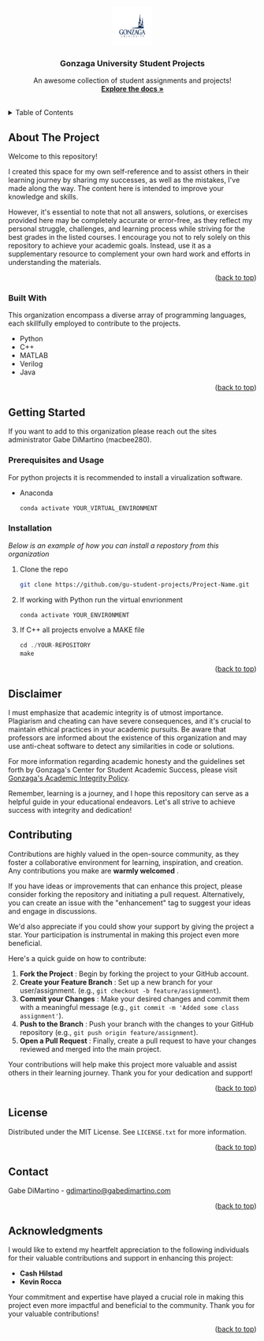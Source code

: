 <div id="top"></div>
<!--
*** Thanks for checking out the Best-README-Template. If you have a suggestion
*** that would make this better, please fork the repo and create a pull request
*** or simply open an issue with the tag "enhancement".
*** Don't forget to give the project a star!
*** Thanks again! Now go create something AMAZING! :D
-->

<!-- PROJECT SHIELDS -->

<!--
*** I'm using markdown "reference style" links for readability.
*** Reference links are enclosed in brackets [ ] instead of parentheses ( ).
*** See the bottom of this document for the declaration of the reference variables
*** for contributors-url, forks-url, etc. This is an optional, concise syntax you may use.
*** https://www.markdownguide.org/basic-syntax/#reference-style-links
-->

<!-- PROJECT LOGO -->

<br />
<div align="center">
  <a href="https://github.com/GU-Student-Projects"">
    <img src="https://github.com/GU-Student-Projects/.github/blob/master/profile/images/gonzaga.png" alt="Logo" width="80" height="80">
  </a>

<h3 align="center">Gonzaga University Student Projects</h3>

<p align="center">
    An awesome collection of student assignments and projects!
    <br />
    <a href="https://github.com/GU-Student-Projects"><strong>Explore the docs »</strong></a>
    <br />
    <br />
  </p>
</div>

<!-- TABLE OF CONTENTS -->

<details>
  <summary>Table of Contents</summary>
  <ol>
    <li>
      <a href="#about-the-project">About The Project</a>
      <ul>
        <li><a href="#built-with">Built With</a></li>
      </ul>
    </li>
    <li>
      <a href="#getting-started">Getting Started</a>
      <ul>
        <li><a href="#prerequisites">Prerequisites</a></li>
        <li><a href="#installation">Installation</a></li>
      </ul>
    </li>
    <li><a href="#contributing">Contributing</a></li>
    <li><a href="#license">License</a></li>
    <li><a href="#contact">Contact</a></li>
    <li><a href="#acknowledgments">Acknowledgments</a></li>
  </ol>
</details>

<!-- ABOUT THE PROJECT -->

## About The Project

Welcome to this repository!

I created this space for my own self-reference and to assist others in their learning journey by sharing my successes, as well as the mistakes, I've made along the way. The content here is intended to improve your knowledge and skills.

However, it's essential to note that not all answers, solutions, or exercises provided here may be completely accurate or error-free, as they reflect my personal struggle, challenges, and learning process while striving for the best grades in the listed courses. I encourage you not to rely solely on this repository to achieve your academic goals. Instead, use it as a supplementary resource to complement your own hard work and efforts in understanding the materials.

<p align="right">(<a href="#top">back to top</a>)</p>

### Built With

This organization encompass a diverse array of programming languages, each skillfully employed to contribute to the projects.

* Python
* C++
* MATLAB
* Verilog
* Java

<p align="right">(<a href="#top">back to top</a>)</p>

<!-- GETTING STARTED -->

## Getting Started

If you want to add to this organization please reach out the sites administrator Gabe DiMartino (macbee280).

### Prerequisites  and Usage

For python projects it is recommended to install a virualization software.

* Anaconda
  ```sh
  conda activate YOUR_VIRTUAL_ENVIRONMENT
  ```

### Installation

_Below is an example of how you can install a repostory from this organization_

1. Clone the repo
   ```sh
   git clone https://github.com/gu-student-projects/Project-Name.git
   ```
2. If working with Python run the virtual envrionment
   ```sh
   conda activate YOUR_ENVIRONMENT
   ```
3. If C++ all projects envolve a MAKE file
   ```js
   cd ./YOUR-REPOSITORY
   make
   ```

<p align="right">(<a href="#top">back to top</a>)</p>

## Disclaimer

I must emphasize that academic integrity is of utmost importance. Plagiarism and cheating can have severe consequences, and it's crucial to maintain ethical practices in your academic pursuits. Be aware that professors are informed about the existence of this organization and may use anti-cheat software to detect any similarities in code or solutions.

For more information regarding academic honesty and the guidelines set forth by Gonzaga's Center for Student Academic Success, please visit [Gonzaga&#39;s Academic Integrity Policy](https://gonzaga.azureedge.net/-/media/Website/Documents/Academics/Center-for-Student-Academic-Success/Academic-Integrity/Academic-Integrity-Policy-071822.ashx?rev=9f12e6775a184b9dadad248546f0e947).

Remember, learning is a journey, and I hope this repository can serve as a helpful guide in your educational endeavors. Let's all strive to achieve success with integrity and dedication!

## Contributing

Contributions are highly valued in the open-source community, as they foster a collaborative environment for learning, inspiration, and creation. Any contributions you make are  **warmly welcomed** .

If you have ideas or improvements that can enhance this project, please consider forking the repository and initiating a pull request. Alternatively, you can create an issue with the "enhancement" tag to suggest your ideas and engage in discussions.

We'd also appreciate if you could show your support by giving the project a star. Your participation is instrumental in making this project even more beneficial.

Here's a quick guide on how to contribute:

1. **Fork the Project** : Begin by forking the project to your GitHub account.
2. **Create your Feature Branch** : Set up a new branch for your user/assignment. (e.g., `git checkout -b feature/assignment`).
3. **Commit your Changes** : Make your desired changes and commit them with a meaningful message (e.g., `git commit -m 'Added some class assignment'`).
4. **Push to the Branch** : Push your branch with the changes to your GitHub repository (e.g., `git push origin feature/assignment`).
5. **Open a Pull Request** : Finally, create a pull request to have your changes reviewed and merged into the main project.

Your contributions will help make this project more valuable and assist others in their learning journey. Thank you for your dedication and support!

<p align="right">(<a href="#top">back to top</a>)</p>

<!-- LICENSE -->

## License

Distributed under the MIT License. See `LICENSE.txt` for more information.

<p align="right">(<a href="#top">back to top</a>)</p>

<!-- CONTACT -->

## Contact

Gabe DiMartino  - gdimartino@gabedimartino.com

<p align="right">(<a href="#top">back to top</a>)</p>

<!-- ACKNOWLEDGMENTS -->

## Acknowledgments

I would like to extend my heartfelt appreciation to the following individuals for their valuable contributions and support in enhancing this project:

- **Cash Hilstad**
- **Kevin Rocca**

Your commitment and expertise have played a crucial role in making this project even more impactful and beneficial to the community. Thank you for your valuable contributions!

<p align="right">(<a href="#top">back to top</a>)</p>

<!-- MARKDOWN LINKS & IMAGES -->

<!-- https://www.markdownguide.org/basic-syntax/#reference-style-links -->

[contributors-shield]: https://img.shields.io/github/contributors/othneildrew/Best-README-Template.svg?style=for-the-badge
[contributors-url]: https://github.com/othneildrew/Best-README-Template/graphs/contributors
[forks-shield]: https://img.shields.io/github/forks/othneildrew/Best-README-Template.svg?style=for-the-badge
[forks-url]: https://github.com/othneildrew/Best-README-Template/network/members
[stars-shield]: https://img.shields.io/github/stars/othneildrew/Best-README-Template.svg?style=for-the-badge
[stars-url]: https://github.com/othneildrew/Best-README-Template/stargazers
[issues-shield]: https://img.shields.io/github/issues/othneildrew/Best-README-Template.svg?style=for-the-badge
[issues-url]: https://github.com/othneildrew/Best-README-Template/issues
[license-shield]: https://img.shields.io/github/license/othneildrew/Best-README-Template.svg?style=for-the-badge
[license-url]: https://github.com/othneildrew/Best-README-Template/blob/master/LICENSE.txt
[linkedin-shield]: https://img.shields.io/badge/-LinkedIn-black.svg?style=for-the-badge&logo=linkedin&colorB=555
[linkedin-url]: https://linkedin.com/in/othneildrew
[product-screenshot]: images/screenshot.png
